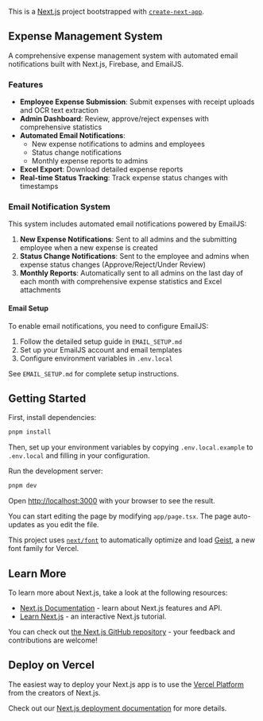 This is a [Next.js](https://nextjs.org) project bootstrapped with [`create-next-app`](https://nextjs.org/docs/app/api-reference/cli/create-next-app).

## Expense Management System

A comprehensive expense management system with automated email notifications built with Next.js, Firebase, and EmailJS.

### Features

- **Employee Expense Submission**: Submit expenses with receipt uploads and OCR text extraction
- **Admin Dashboard**: Review, approve/reject expenses with comprehensive statistics
- **Automated Email Notifications**:
  - New expense notifications to admins and employees
  - Status change notifications 
  - Monthly expense reports to admins
- **Excel Export**: Download detailed expense reports
- **Real-time Status Tracking**: Track expense status changes with timestamps

### Email Notification System

This system includes automated email notifications powered by EmailJS:

1. **New Expense Notifications**: Sent to all admins and the submitting employee when a new expense is created
2. **Status Change Notifications**: Sent to the employee and admins when expense status changes (Approve/Reject/Under Review)
3. **Monthly Reports**: Automatically sent to all admins on the last day of each month with comprehensive expense statistics and Excel attachments

#### Email Setup

To enable email notifications, you need to configure EmailJS:

1. Follow the detailed setup guide in `EMAIL_SETUP.md`
2. Set up your EmailJS account and email templates
3. Configure environment variables in `.env.local`

See `EMAIL_SETUP.md` for complete setup instructions.

## Getting Started

First, install dependencies:

```bash
pnpm install
```

Then, set up your environment variables by copying `.env.local.example` to `.env.local` and filling in your configuration.

Run the development server:

```bash
pnpm dev
```

Open [http://localhost:3000](http://localhost:3000) with your browser to see the result.

You can start editing the page by modifying `app/page.tsx`. The page auto-updates as you edit the file.

This project uses [`next/font`](https://nextjs.org/docs/app/building-your-application/optimizing/fonts) to automatically optimize and load [Geist](https://vercel.com/font), a new font family for Vercel.

## Learn More

To learn more about Next.js, take a look at the following resources:

- [Next.js Documentation](https://nextjs.org/docs) - learn about Next.js features and API.
- [Learn Next.js](https://nextjs.org/learn) - an interactive Next.js tutorial.

You can check out [the Next.js GitHub repository](https://github.com/vercel/next.js) - your feedback and contributions are welcome!

## Deploy on Vercel

The easiest way to deploy your Next.js app is to use the [Vercel Platform](https://vercel.com/new?utm_medium=default-template&filter=next.js&utm_source=create-next-app&utm_campaign=create-next-app-readme) from the creators of Next.js.

Check out our [Next.js deployment documentation](https://nextjs.org/docs/app/building-your-application/deploying) for more details.

